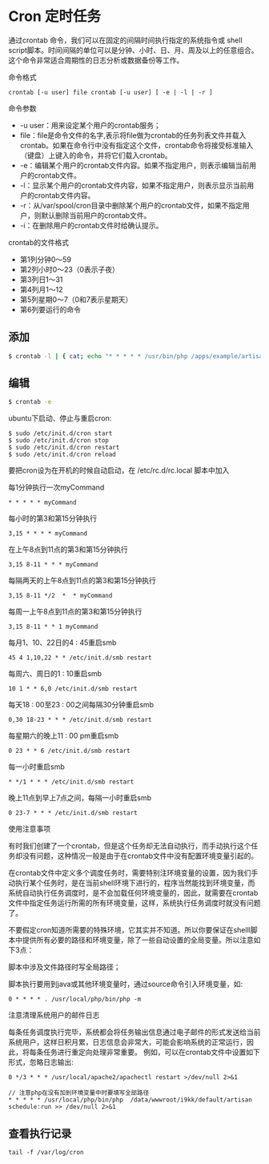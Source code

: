 # Cron 定时任务

通过crontab 命令，我们可以在固定的间隔时间执行指定的系统指令或 shell script脚本。时间间隔的单位可以是分钟、小时、日、月、周及以上的任意组合。这个命令非常适合周期性的日志分析或数据备份等工作。
> 

命令格式
```
crontab [-u user] file crontab [-u user] [ -e | -l | -r ]
```

命令参数
- -u user：用来设定某个用户的crontab服务；
- file：file是命令文件的名字,表示将file做为crontab的任务列表文件并载入crontab。如果在命令行中没有指定这个文件，crontab命令将接受标准输入（键盘）上键入的命令，并将它们载入crontab。
- -e：编辑某个用户的crontab文件内容。如果不指定用户，则表示编辑当前用户的crontab文件。
- -l：显示某个用户的crontab文件内容，如果不指定用户，则表示显示当前用户的crontab文件内容。
- -r：从/var/spool/cron目录中删除某个用户的crontab文件，如果不指定用户，则默认删除当前用户的crontab文件。
- -i：在删除用户的crontab文件时给确认提示。

crontab的文件格式

- 第1列分钟0～59
- 第2列小时0～23（0表示子夜）
- 第3列日1～31
- 第4列月1～12
- 第5列星期0～7（0和7表示星期天）
- 第6列要运行的命令

## 添加
```sh
$ crontab -l | { cat; echo "* * * * * /usr/bin/php /apps/example/artisan schedule:run >> /dev/null 2>&1"; } | crontab -
```


## 编辑
```sh
$ crontab -e
```

ubuntu下启动、停止与重启cron:
```
$ sudo /etc/init.d/cron start
$ sudo /etc/init.d/cron stop
$ sudo /etc/init.d/cron restart
$ sudo /etc/init.d/cron reload
```
要把cron设为在开机的时候自动启动，在 /etc/rc.d/rc.local 脚本中加入

每1分钟执行一次myCommand
```
* * * * * myCommand
```

每小时的第3和第15分钟执行
```
3,15 * * * * myCommand
```

在上午8点到11点的第3和第15分钟执行
```
3,15 8-11 * * * myCommand
```

每隔两天的上午8点到11点的第3和第15分钟执行
```
3,15 8-11 */2  *  * myCommand
```

每周一上午8点到11点的第3和第15分钟执行
```
3,15 8-11 * * 1 myCommand
```

每月1、10、22日的4 : 45重启smb
```
45 4 1,10,22 * * /etc/init.d/smb restart
```

每周六、周日的1 : 10重启smb
```
10 1 * * 6,0 /etc/init.d/smb restart
```

每天18 : 00至23 : 00之间每隔30分钟重启smb
```
0,30 18-23 * * * /etc/init.d/smb restart
```

每星期六的晚上11 : 00 pm重启smb
```
0 23 * * 6 /etc/init.d/smb restart
```

每一小时重启smb
```
* */1 * * * /etc/init.d/smb restart
```

晚上11点到早上7点之间，每隔一小时重启smb
```
0 23-7 * * * /etc/init.d/smb restart
```

使用注意事项

有时我们创建了一个crontab，但是这个任务却无法自动执行，而手动执行这个任务却没有问题，这种情况一般是由于在crontab文件中没有配置环境变量引起的。

在crontab文件中定义多个调度任务时，需要特别注环境变量的设置，因为我们手动执行某个任务时，是在当前shell环境下进行的，程序当然能找到环境变量，而系统自动执行任务调度时，是不会加载任何环境变量的，因此，就需要在crontab文件中指定任务运行所需的所有环境变量，这样，系统执行任务调度时就没有问题了。

不要假定cron知道所需要的特殊环境，它其实并不知道。所以你要保证在shelll脚本中提供所有必要的路径和环境变量，除了一些自动设置的全局变量。所以注意如下3点：

脚本中涉及文件路径时写全局路径；

脚本执行要用到java或其他环境变量时，通过source命令引入环境变量，如:
```
0 * * * * . /usr/local/php/bin/php -m
```

注意清理系统用户的邮件日志

每条任务调度执行完毕，系统都会将任务输出信息通过电子邮件的形式发送给当前系统用户，这样日积月累，日志信息会非常大，可能会影响系统的正常运行，因此，将每条任务进行重定向处理非常重要。 例如，可以在crontab文件中设置如下形式，忽略日志输出:
```
0 */3 * * * /usr/local/apache2/apachectl restart >/dev/null 2>&1
```

```
// 注意php在没有加到环境变量中时要填写全部路径
* * * * * /usr/local/php/bin/php  /data/wwwroot/i9kk/default/artisan schedule:run >> /dev/null 2>&1
```

## 查看执行记录

``` 
tail -f /var/log/cron
```
